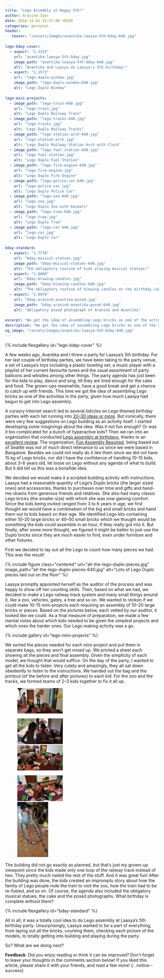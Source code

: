 ```yaml
---
title: "Lego Assembly at Happy 5th!"
author: Aravind Iyer
date: 2016-12-01 12:57:00 +0530
categories: personal
header:
   teaser: "/assets/images/avantika-laasya-5th-bday-640.jpg"

lego-bday-cover:
  - aspect: "1.3333"
    url: "avantika-laasya-5th-bday.jpg"
    image_path: "avantika-laasya-5th-bday-640.jpg"
    alt: "Avantika and Laasya at Laasya's 5th birthday!"
  - aspect: "1.1573"
    url: "lego-duplo-window.jpg"
    image_path: "lego-duplo-window-640.jpg"
    alt: "Lego Duplo Window"

lego-mini-projects:
  - image_path: "lego-train-640.jpg"
    url: "lego-train.jpg"
    alt: "Lego Duplo Railway Train"
  - image_path: "lego-tracks-640.jpg"
    url: "lego-tracks.jpg"
    alt: "Lego Duplo Railway Tracks"
  - image_path: "lego-station-arch-640.jpg"
    url: "lego-station-arch.jpg"
    alt: "Lego Duplo Railway Station Arch with Clock"
  - image_path: "lego-fuel-station-640.jpg"
    url: "lego-fuel-station.jpg"
    alt: "Lego Duplo Fuel Station"
  - image_path: "lego-fire-engine-640.jpg"
    url: "lego-fire-engine.jpg"
    alt: "Lego Duplo Fire Engine"
  - image_path: "lego-police-car-640.jpg"
    url: "lego-police-car.jpg"
    alt: "Lego Duplo Police Car"
  - image_path: "lego-zoo-640.jpg"
    url: "lego-zoo.jpg"
    alt: "Lego Duplo Zoo with Animals"
  - image_path: "lego-tree-640.jpg"
    url: "lego-tree.jpg"
    alt: "Lego Duplo Tree"
  - image_path: "lego-car-640.jpg"
    url: "lego-car.jpg"
    alt: "Lego Duplo Car"

bday-standard:
  - aspect: "1.7778"
    url: "bday-musical-statues.jpg"
    image_path: "bday-musical-statues-640.jpg"
    alt: "The obligatory routine of kids playing musical statues!"
  - aspect: "1.0000"
    url: "bday-blowing-candles.jpg"
    image_path: "bday-blowing-candles-640.jpg"
    alt: "The obligatory routine of blowing candles on the birthday cake!"
  - aspect: "1.6976"
    url: "bday-aravind-avantika-posed.jpg"
    image_path: "bday-aravind-avantika-posed-640.jpg"
    alt: "Obligatory posed photograph of Aravind and Avantika"

excerpt: "We got the idea of assembling Lego bricks as one of the activities in Laasya's birthday party, We decided we would make it a scripted building activity with instructions. Based on what we had, we decided to make a Lego railway track system and many small things around it, like a zoo, vehicles, gates, a tree and so on. As a final measure of preparation, we made a few mental notes about which kids needed to be given the simplest projects and which ones the harder ones. Our Lego making activity was a go. The building did not go exactly as planned, but that’s just my grown-up viewpoint since the kids made only one loop of the railway track instead of two. They pretty much nailed the rest of the stuff. And it was great fun!"
description: "We got the idea of assembling Lego bricks as one of the activities in Laasya's birthday party, We decided we would make it a scripted building activity with instructions. Based on what we had, we decided to make a Lego railway track system and many small things around it, like a zoo, vehicles, gates, a tree and so on. As a final measure of preparation, we made a few mental notes about which kids needed to be given the simplest projects and which ones the harder ones. Our Lego making activity was a go. The building did not go exactly as planned, but that’s just my grown-up viewpoint since the kids made only one loop of the railway track instead of two. They pretty much nailed the rest of the stuff. And it was great fun!"
og_image: "/assets/images/avantika-laasya-5th-bday-640.jpg"
---
```


{% include flexgallery id="lego-bday-cover" %}

A few weeks ago, Avantika and I threw a party for Laasya’s 5th birthday. For her last couple of birthday parties, we have been taking to the party venue, a set of Laasya’s toys including a plastic bowling set, a music player with a playlist of her current favourite tunes and the usual assortment of party balloons and whistles among other things. The party agenda has just been for the kids to play, dance and sing, till they are tired enough for the cake and food. The grown-ups meanwhile, have a good break and get a chance to catch up with friends. This time we got the idea of assembling Lego bricks as one of the activities in the party, given how much Laasya had begun to get into Lego assembly.

A cursory Internet search led to several listicles on Lego themed birthday parties with each list running into [20–30 ideas or more](https://www.buzzfeed.com/mikespohr/how-to-throw-the-ultimate-lego-birthday-party). But ironically, there were very few suggestions on Lego building as an activity itself. I started developing some misgivings about the idea. Was it not fun enough? Or was it too complicated for a bunch of hyperactive kids? Then we ran into an organization that conducted [Lego assembly at birthdays](http://funassemblyrequired.com/birthdays.html), thanks to an [excellent review](http://www.soundsfunmom.com/2012/08/21/mom-reviewed-parties-with-fun-assembly-required/). The organization, [Fun Assembly Required](http://funassemblyrequired.com/about.html), being based out of Seattle was not of much direct relevance to us since we were based in Bangalore. Besides we could not really do it like them since we did not have 15 kg of Lego bricks, nor did I have the confidence of handling 10–15 kids, about 3–6 years old, let loose on Lego without any agenda of what to build. But it did tell us this was a bonafide idea.

We decided we would make it a scripted building activity with instructions. Laasya had a reasonable quantity of Lego’s Duplo bricks (the larger sized ones) and accessories, thanks to purchases over time and gifts and hand-me-downs from generous friends and relatives. She also had many classic Lego bricks (the smaller size) with which she was now gaining comfort. Since the kids being invited ranged from 3 to 6 years in age, we first thought we would have a combination of the big and small bricks and hand them out to kids based on their age. We identified Lego kits containing either 10–20 large bricks or 40–50 small bricks which we thought would be something the kids could assemble in an hour, if they really got into it. But finally, after some more thought, we figured it might be better to just use the Duplo bricks since they are much easier to find, even under furniture and other fixtures.

First we decided to lay out all the Lego to count how many pieces we had. This was the result!

{% include figure class="centered" url="all-the-lego-duplo-pieces.jpg" image_path="all-the-lego-duplo-pieces-640.jpg" alt="Lots of Lego Duplo pieces laid out on the floor" %}

Laasya promptly appointed herself as the auditor of the process and was happy to show off her counting skills. Then, based on what we had, we decided to make a Lego railway track system and many small things around it, like a zoo, vehicles, gates, a tree and so on. We wanted to reckon if we could make 10–15 mini-projects each requiring an assembly of 10–20 large bricks or pieces. Based on the pictures below, each vetted by our auditor, it looked like we could. As a final measure of preparation, we made a few mental notes about which kids needed to be given the simplest projects and which ones the harder ones. Our Lego making activity was a go.

{% include gallery id="lego-mini-projects" %}

We sorted the pieces needed for each mini-project and put them in separate bags, so they won’t get mixed up. We printed a sheet each showing all the pieces and final assembly. Given the simplicity of each model, we thought that would suffice. On the day of the party, I wanted to get all the kids to listen. Very cutely and amazingly, they all sat down obediently to listen to the instructions. We handed out the bag and the printout (of the before and after pictures) to each kid. For the zoo and the tracks, we formed teams of 2–3 kids together to fix it all up.

<figure>
  <div style="width:35.0623%; margin:0 3% 0 0">
    <a href="/assets/images/lego-assembly-briefing.jpg">
      <img style="margin:0 0 8.5562% 0" src="/assets/images/lego-assembly-briefing-640.jpg" alt="Aravind briefing the kids to start the Lego Assembly activity" />
    </a>
    <a href="/assets/images/lego-assembly-leader-briefing.jpg">
      <img style="margin:0" src="/assets/images/lego-assembly-leader-briefing-640.jpg" alt="Aravind briefing the oldest kid to help and supervise the Lego Assembly activity" />
    </a>
  </div>
  <div style="width:35.0623%; margin:0 3% 0 0">
    <a href="/assets/images/lego-assembly-in-progress.jpg">
      <img style="margin:0 0 8.5562% 0" src="/assets/images/lego-assembly-in-progress-640.jpg" alt="Lego Assembly activity in progress" />
    </a>
    <a href="/assets/images/lego-assembly-in-progress-2.jpg">
      <img style="margin:0" src="/assets/images/lego-assembly-in-progress-2-640.jpg" alt="Lego Assembly activity in progress" />
    </a>
  </div>
  <div style="width:23.8754%">
    <a href="/assets/images/lego-assembly-almost-finished.jpg">
      <img src="/assets/images/lego-assembly-almost-finished-640.jpg" alt="Lego Assembly activity nearing completion" />
    </a>
  </div>
</figure>

The building did not go exactly as planned, but that’s just my grown-up viewpoint since the kids made only one loop of the railway track instead of two. They pretty much nailed the rest of the stuff. And it was great fun! After the building was done, the kids created an impromptu story about how the family of Lego people rode the train to visit the zoo, how the train had to be re-fueled, and so on. Of course, the agenda also included the obligatory musical statues, the cake and the posed photographs. What birthday is complete without them?

{% include flexgallery id="bday-standard" %}

All in all, it was a totally cool idea to do Lego assembly at Laasya’s 5th birthday party. Unsurprisingly, Laasya wanted to be a part of everything, from laying out all the bricks, counting them, checking each picture of the models, to totally getting into building and playing during the party.

So? What are we doing next?

**Feedback**: Did you enjoy reading or think it can be improved? Don't forget to leave your thoughts in the comments section below! If you liked this article, please share it with your friends, and read a few more! 
{: .notice--success}
